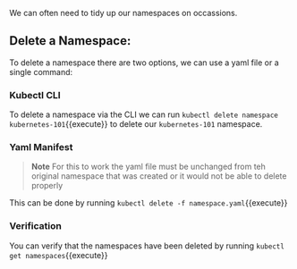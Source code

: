 We can often need to tidy up our namespaces on occassions.

## Delete a Namespace:
To delete a namespace there are two options, we can use a yaml file or a single command:
### Kubectl CLI

To delete a namespace via the CLI we can run `kubectl delete namespace kubernetes-101`{{execute}} to delete our `kubernetes-101` namespace.

### Yaml Manifest
>**Note** For this to work the yaml file must be unchanged from teh original namespace that was created or it would not be able to delete properly

This can be done by running
`kubectl delete -f namespace.yaml`{{execute}}

### Verification

You can verify that the namespaces have been deleted by running `kubectl get namespaces`{{execute}}